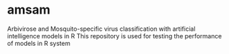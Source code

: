 # amsam
Arbivirose and Mosquito-specific virus classification with artificial intelligence models in R
This repository is used for testing the performance of models in R system
